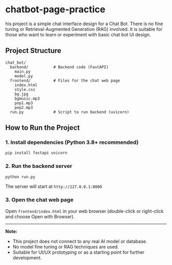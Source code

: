 # chatbot-page-practice

his project is a simple chat interface design for a Chat Bot. There is no fine tuning or Retrieval-Augmented Generation (RAG) involved. It is suitable for those who want to learn or experiment with basic chat bot UI design.

## Project Structure

```
chat_bot/
  backend/           # Backend code (FastAPI)
    main.py
    model.py
  frontend/          # Files for the chat web page
    index.html
    style.css
    bg.jpg
    bgmusic.mp3
    pop1.mp3
    pop2.mp3
  run.py             # Script to run backend (uvicorn)
```

## How to Run the Project

### 1. Install dependencies (Python 3.8+ recommended)

```bash
pip install fastapi uvicorn
```

### 2. Run the backend server

```bash
python run.py
```

The server will start at `http://127.0.0.1:8000`

### 3. Open the chat web page

Open `frontend/index.html` in your web browser (double-click or right-click and choose Open with Browser).

---

**Note:**
- This project does not connect to any real AI model or database.
- No model fine tuning or RAG techniques are used.
- Suitable for UI/UX prototyping or as a starting point for further development. 
